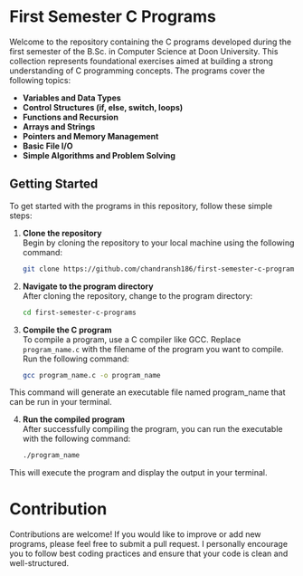 # First Semester C Programs

Welcome to the repository containing the C programs developed during the first semester of the B.Sc. in Computer Science at Doon University. This collection represents foundational exercises aimed at building a strong understanding of C programming concepts. The programs cover the following topics:

- **Variables and Data Types**  
- **Control Structures (if, else, switch, loops)**  
- **Functions and Recursion**  
- **Arrays and Strings**  
- **Pointers and Memory Management**  
- **Basic File I/O**  
- **Simple Algorithms and Problem Solving**

## Getting Started

To get started with the programs in this repository, follow these simple steps:

1. **Clone the repository**  
   Begin by cloning the repository to your local machine using the following command:
   ```bash
   git clone https://github.com/chandransh186/first-semester-c-programs.git

2. **Navigate to the program directory**  
   After cloning the repository, change to the program directory:
   ```bash
   cd first-semester-c-programs
3. **Compile the C program**  
   To compile a program, use a C compiler like GCC. Replace `program_name.c` with the filename of the program you want to compile. Run the following command:
   ```bash
   gcc program_name.c -o program_name
This command will generate an executable file named program_name that can be run in your terminal.

4. **Run the compiled program**  
   After successfully compiling the program, you can run the executable with the following command:
   ```bash
   ./program_name
This will execute the program and display the output in your terminal.
# Contribution
Contributions are welcome! If you would like to improve or add new programs, please feel free to submit a pull request. I personally encourage you to follow best coding practices and ensure that your code is clean and well-structured.
